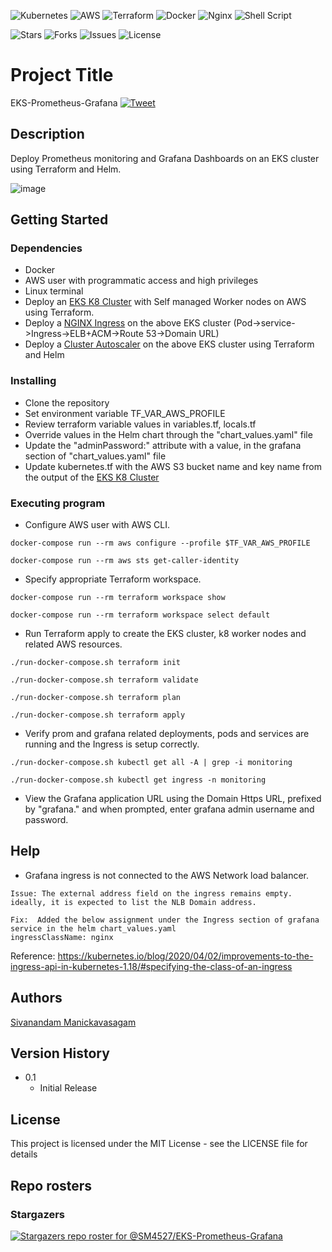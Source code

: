 <p align="center">

![Kubernetes](https://img.shields.io/badge/kubernetes-%23326ce5.svg?style=for-the-badge&logo=kubernetes&logoColor=white) ![AWS](https://img.shields.io/badge/AWS-%23FF9900.svg?style=for-the-badge&logo=amazon-aws&logoColor=white) ![Terraform](https://img.shields.io/badge/terraform-%235835CC.svg?style=for-the-badge&logo=terraform&logoColor=white) ![Docker](https://img.shields.io/badge/docker-%230db7ed.svg?style=for-the-badge&logo=docker&logoColor=white) ![Nginx](https://img.shields.io/badge/nginx-%23009639.svg?style=for-the-badge&logo=nginx&logoColor=white) ![Shell Script](https://img.shields.io/badge/shell_script-%23121011.svg?style=for-the-badge&logo=gnu-bash&logoColor=white)

![Stars](https://img.shields.io/github/stars/SM4527/EKS-Prometheus-Grafana?style=for-the-badge) ![Forks](https://img.shields.io/github/forks/SM4527/EKS-Prometheus-Grafana?style=for-the-badge) ![Issues](https://img.shields.io/github/issues/SM4527/EKS-Prometheus-Grafana?style=for-the-badge) ![License](https://img.shields.io/github/license/SM4527/EKS-Prometheus-Grafana?style=for-the-badge)

</p>

# Project Title

EKS-Prometheus-Grafana [![Tweet](https://img.shields.io/twitter/url/http/shields.io.svg?style=social)](https://twitter.com/intent/tweet?text=EKS%20-%20Prometheus%20-%20Grafana&url=https://github.com/SM4527/EKS-Prometheus-Grafana)

## Description

Deploy Prometheus monitoring and Grafana Dashboards on an EKS cluster using Terraform and Helm.

<p align="center">

![image](https://user-images.githubusercontent.com/78129381/153623445-bed0eb98-3c4d-41ae-b8b7-45a062b3e090.png)

</p>

## Getting Started

### Dependencies

* Docker
* AWS user with programmatic access and high privileges 
* Linux terminal
* Deploy an [EKS K8 Cluster](https://github.com/SM4527/EKS-Terraform) with Self managed Worker nodes on AWS using Terraform.
* Deploy a [NGINX Ingress](https://github.com/SM4527/EKS-Nginx-Ingress) on the above EKS cluster (Pod->service->Ingress->ELB+ACM->Route 53->Domain URL)
* Deploy a [Cluster Autoscaler](https://github.com/SM4527/EKS-Cluster-Autoscaler) on the above EKS cluster using Terraform and Helm

### Installing

* Clone the repository
* Set environment variable TF_VAR_AWS_PROFILE
* Review terraform variable values in variables.tf, locals.tf
* Override values in the Helm chart through the "chart_values.yaml" file
* Update the "adminPassword:" attribute with a value, in the grafana section of "chart_values.yaml" file
* Update kubernetes.tf with the AWS S3 bucket name and key name from the output of the [EKS K8 Cluster](https://github.com/SM4527/EKS-Terraform/blob/master/outputs.tf)

### Executing program

* Configure AWS user with AWS CLI.

```
docker-compose run --rm aws configure --profile $TF_VAR_AWS_PROFILE

docker-compose run --rm aws sts get-caller-identity
```

* Specify appropriate Terraform workspace.

```
docker-compose run --rm terraform workspace show

docker-compose run --rm terraform workspace select default
```

* Run Terraform apply to create the EKS cluster, k8 worker nodes and related AWS resources.

```
./run-docker-compose.sh terraform init

./run-docker-compose.sh terraform validate

./run-docker-compose.sh terraform plan

./run-docker-compose.sh terraform apply
```

* Verify prom and grafana related deployments, pods and services are running and the Ingress is setup correctly.

```
./run-docker-compose.sh kubectl get all -A | grep -i monitoring

./run-docker-compose.sh kubectl get ingress -n monitoring
```

* View the Grafana application URL using the Domain Https URL, prefixed by "grafana." and when prompted, enter grafana admin username and password.

## Help

* Grafana ingress is not connected to the AWS Network load balancer. 

```
Issue: The external address field on the ingress remains empty. ideally, it is expected to list the NLB Domain address.

Fix:  Added the below assignment under the Ingress section of grafana service in the helm chart_values.yaml
ingressClassName: nginx

```

Reference: https://kubernetes.io/blog/2020/04/02/improvements-to-the-ingress-api-in-kubernetes-1.18/#specifying-the-class-of-an-ingress

## Authors

[Sivanandam Manickavasagam](https://www.linkedin.com/in/sivanandammanickavasagam)

## Version History

* 0.1
    * Initial Release

## License

This project is licensed under the MIT License - see the LICENSE file for details

## Repo rosters

### Stargazers

[![Stargazers repo roster for @SM4527/EKS-Prometheus-Grafana](https://reporoster.com/stars/dark/SM4527/EKS-Prometheus-Grafana)](https://github.com/SM4527/EKS-Prometheus-Grafana/stargazers)
